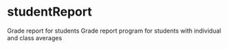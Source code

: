 # studentReport
Grade report for students
Grade report program for students with individual and class averages
